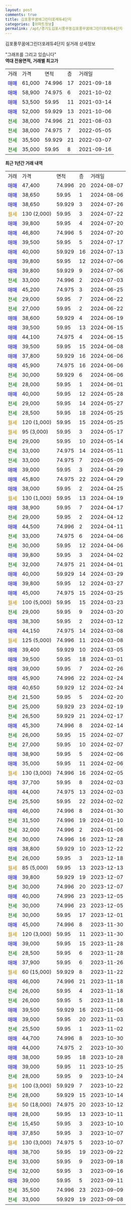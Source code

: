```yaml
---
layout: post
comments: true
title: 김포풍무꿈에그린더포레듀4단지
categories: [아파트정보]
permalink: /apt/경기도김포시풍무동김포풍무꿈에그린더포레듀4단지
---
```


김포풍무꿈에그린더포레듀4단지 실거래 상세정보

<script type="text/javascript">
  google.charts.load('current', {'packages':['line', 'corechart']});
  google.charts.setOnLoadCallback(drawChart);

  function drawChart() {
    var data = new google.visualization.DataTable();
    data.addColumn('date', '거래일');
    data.addColumn('number', "매매");
    data.addColumn('number', "전세");
    data.addColumn('number', "전매");

    data.addRows([[new Date(Date.parse("2024-08-07")), 47400, null, null], [new Date(Date.parse("2024-08-06")), 38650, null, null], [new Date(Date.parse("2024-07-26")), 38650, null, null], [new Date(Date.parse("2024-07-22")), null, null, null], [new Date(Date.parse("2024-07-20")), 39800, null, null], [new Date(Date.parse("2024-07-20")), 46800, null, null], [new Date(Date.parse("2024-07-17")), 39500, null, null], [new Date(Date.parse("2024-07-13")), 40000, null, null], [new Date(Date.parse("2024-07-06")), 39800, null, null], [new Date(Date.parse("2024-07-06")), 39800, null, null], [new Date(Date.parse("2024-07-03")), null, 33000, null], [new Date(Date.parse("2024-06-25")), 45200, null, null], [new Date(Date.parse("2024-06-22")), null, 29000, null], [new Date(Date.parse("2024-06-22")), null, 27000, null], [new Date(Date.parse("2024-06-19")), 38600, null, null], [new Date(Date.parse("2024-06-15")), 39500, null, null], [new Date(Date.parse("2024-06-15")), 44100, null, null], [new Date(Date.parse("2024-06-08")), 39500, null, null], [new Date(Date.parse("2024-06-06")), 37800, null, null], [new Date(Date.parse("2024-06-06")), 45900, null, null], [new Date(Date.parse("2024-06-06")), null, 30000, null], [new Date(Date.parse("2024-06-01")), null, 28000, null], [new Date(Date.parse("2024-05-28")), 40000, null, null], [new Date(Date.parse("2024-05-27")), null, 29000, null], [new Date(Date.parse("2024-05-25")), null, 28500, null], [new Date(Date.parse("2024-05-25")), null, null, null], [new Date(Date.parse("2024-05-17")), null, null, null], [new Date(Date.parse("2024-05-14")), null, 29000, null], [new Date(Date.parse("2024-05-11")), null, 33000, null], [new Date(Date.parse("2024-05-09")), null, 33000, null], [new Date(Date.parse("2024-04-29")), 39000, null, null], [new Date(Date.parse("2024-04-29")), 45800, null, null], [new Date(Date.parse("2024-04-25")), 38000, null, null], [new Date(Date.parse("2024-04-19")), null, null, null], [new Date(Date.parse("2024-04-17")), 38900, null, null], [new Date(Date.parse("2024-04-12")), null, 29000, null], [new Date(Date.parse("2024-04-11")), 44500, null, null], [new Date(Date.parse("2024-04-06")), null, 33000, null], [new Date(Date.parse("2024-04-06")), null, 30000, null], [new Date(Date.parse("2024-04-02")), 39800, null, null], [new Date(Date.parse("2024-04-01")), null, 32000, null], [new Date(Date.parse("2024-03-29")), 40000, null, null], [new Date(Date.parse("2024-03-27")), 39800, null, null], [new Date(Date.parse("2024-03-25")), 45000, null, null], [new Date(Date.parse("2024-03-23")), null, null, null], [new Date(Date.parse("2024-03-20")), null, 29000, null], [new Date(Date.parse("2024-03-12")), 38300, null, null], [new Date(Date.parse("2024-03-08")), 44150, null, null], [new Date(Date.parse("2024-03-08")), null, null, null], [new Date(Date.parse("2024-03-05")), 39400, null, null], [new Date(Date.parse("2024-03-01")), 39500, null, null], [new Date(Date.parse("2024-02-26")), 39000, null, null], [new Date(Date.parse("2024-02-24")), 45900, null, null], [new Date(Date.parse("2024-02-24")), 40650, null, null], [new Date(Date.parse("2024-02-20")), null, 21500, null], [new Date(Date.parse("2024-02-19")), null, 25000, null], [new Date(Date.parse("2024-02-17")), null, 26500, null], [new Date(Date.parse("2024-02-14")), 45300, null, null], [new Date(Date.parse("2024-02-07")), null, 26000, null], [new Date(Date.parse("2024-02-07")), null, 27000, null], [new Date(Date.parse("2024-02-06")), 38900, null, null], [new Date(Date.parse("2024-02-06")), 35000, null, null], [new Date(Date.parse("2024-02-05")), null, null, null], [new Date(Date.parse("2024-02-03")), 37700, null, null], [new Date(Date.parse("2024-02-03")), 44000, null, null], [new Date(Date.parse("2024-02-02")), null, 25500, null], [new Date(Date.parse("2024-01-30")), 46000, null, null], [new Date(Date.parse("2024-01-10")), null, 31500, null], [new Date(Date.parse("2024-01-06")), null, 32000, null], [new Date(Date.parse("2023-12-28")), null, 30000, null], [new Date(Date.parse("2023-12-22")), 38800, null, null], [new Date(Date.parse("2023-12-18")), null, 26000, null], [new Date(Date.parse("2023-12-13")), null, null, null], [new Date(Date.parse("2023-12-07")), 39800, null, null], [new Date(Date.parse("2023-12-07")), null, 30000, null], [new Date(Date.parse("2023-12-05")), 40000, null, null], [new Date(Date.parse("2023-12-05")), null, 30000, null], [new Date(Date.parse("2023-12-01")), null, 30000, null], [new Date(Date.parse("2023-11-30")), 45000, null, null], [new Date(Date.parse("2023-11-30")), null, null, null], [new Date(Date.parse("2023-11-28")), 39000, null, null], [new Date(Date.parse("2023-11-28")), null, 28500, null], [new Date(Date.parse("2023-11-26")), 37900, null, null], [new Date(Date.parse("2023-11-22")), null, null, null], [new Date(Date.parse("2023-11-18")), 46000, null, null], [new Date(Date.parse("2023-11-18")), null, 26000, null], [new Date(Date.parse("2023-11-18")), null, 26000, null], [new Date(Date.parse("2023-11-06")), 39500, null, null], [new Date(Date.parse("2023-11-03")), 39000, null, null], [new Date(Date.parse("2023-11-02")), null, 25500, null], [new Date(Date.parse("2023-10-30")), 44700, null, null], [new Date(Date.parse("2023-10-30")), 44000, null, null], [new Date(Date.parse("2023-10-28")), 38000, null, null], [new Date(Date.parse("2023-10-25")), 39000, null, null], [new Date(Date.parse("2023-10-24")), null, 28000, null], [new Date(Date.parse("2023-10-22")), null, null, null], [new Date(Date.parse("2023-10-14")), null, 28000, null], [new Date(Date.parse("2023-10-12")), null, null, null], [new Date(Date.parse("2023-10-11")), 28000, null, null], [new Date(Date.parse("2023-10-10")), null, 15450, null], [new Date(Date.parse("2023-10-07")), 37850, null, null], [new Date(Date.parse("2023-10-07")), null, null, null], [new Date(Date.parse("2023-09-22")), 38700, null, null], [new Date(Date.parse("2023-09-18")), null, 33000, null], [new Date(Date.parse("2023-09-16")), null, 32000, null], [new Date(Date.parse("2023-09-11")), 39000, null, null], [new Date(Date.parse("2023-09-09")), null, 35500, null], [new Date(Date.parse("2023-09-08")), null, 33000, null]]);

    var options = {
      hAxis: {
        format: 'yyyy/MM/dd'
      },    
      lineWidth: 0,
      pointsVisible: true,    
      title: '최근 1년간 유형별 실거래가 분포',
      legend: { position: 'bottom' }
    };

    var formatter = new google.visualization.NumberFormat({pattern:'###,###'} );
    formatter.format(data, 1);
    formatter.format(data, 2);
    
    setTimeout(function() {
        var chart = new google.visualization.LineChart(document.getElementById('columnchart_material'));
        chart.draw(data, (options));
        document.getElementById('loading').style.display = 'none';
    }, 200);
  }
</script>


<div id="loading" style="z-index:20; display: block; margin-left: 0px">"그래프를 그리고 있습니다"</div>
<div id="columnchart_material" style="width: 95%; margin-left: 0px; display: block"></div>
<!-- contents start -->
<b>역대 전용면적, 거래별 최고가</b>
<table class="sortable">
    <tr>
      <td>거래</td>
      <td>가격</td>
      <td>면적</td>
      <td>층</td>
      <td>거래일</td>
    </tr>
        <tr>
          <td><a style="color: blue">매매</a></td>
          <td>61,000</td>
          <td>74.996</td>
          <td>17</td>
          <td>2021-09-18</td>
        </tr>            <tr>
          <td><a style="color: blue">매매</a></td>
          <td>58,900</td>
          <td>74.975</td>
          <td>6</td>
          <td>2021-10-02</td>
        </tr>            <tr>
          <td><a style="color: blue">매매</a></td>
          <td>53,500</td>
          <td>59.95</td>
          <td>11</td>
          <td>2021-03-14</td>
        </tr>            <tr>
          <td><a style="color: blue">매매</a></td>
          <td>52,000</td>
          <td>59.929</td>
          <td>13</td>
          <td>2021-10-06</td>
        </tr>        
        <tr>
              <td><a style="color: darkgreen">전세</a></td>
              <td>38,000</td>
              <td>74.996</td>
              <td>21</td>
              <td>2021-08-03</td>
            </tr>            <tr>
              <td><a style="color: darkgreen">전세</a></td>
              <td>38,000</td>
              <td>74.975</td>
              <td>7</td>
              <td>2022-05-05</td>
            </tr>            <tr>
              <td><a style="color: darkgreen">전세</a></td>
              <td>35,500</td>
              <td>59.929</td>
              <td>21</td>
              <td>2022-03-07</td>
            </tr>            <tr>
              <td><a style="color: darkgreen">전세</a></td>
              <td>35,000</td>
              <td>59.95</td>
              <td>8</td>
              <td>2021-09-16</td>
            </tr>        
    
</table>

<b>최근 1년간 거래 내역</b>

<table class="sortable">
    <tr>
      <td>거래</td>
      <td>가격</td>
      <td>면적</td>
      <td>층</td>
      <td>거래일</td>
    </tr>
    <tr>
      <td><a style="color: blue">매매</a></td>
      <td>47,400</td>
      <td>74.996</td>
      <td>20</td>
      <td>2024-08-07</td>
    </tr>          <tr>
      <td><a style="color: blue">매매</a></td>
      <td>38,650</td>
      <td>59.95</td>
      <td>1</td>
      <td>2024-08-06</td>
    </tr>          <tr>
      <td><a style="color: blue">매매</a></td>
      <td>38,650</td>
      <td>59.929</td>
      <td>3</td>
      <td>2024-07-26</td>
    </tr>          <tr>
      <td><a style="color: darkgoldenrod">월세</a></td>
      <td>130 (2,000)</td>
      <td>59.95</td>
      <td>3</td>
      <td>2024-07-22</td>
    </tr>          <tr>
      <td><a style="color: blue">매매</a></td>
      <td>39,800</td>
      <td>59.95</td>
      <td>4</td>
      <td>2024-07-20</td>
    </tr>          <tr>
      <td><a style="color: blue">매매</a></td>
      <td>46,800</td>
      <td>74.996</td>
      <td>5</td>
      <td>2024-07-20</td>
    </tr>          <tr>
      <td><a style="color: blue">매매</a></td>
      <td>39,500</td>
      <td>59.95</td>
      <td>5</td>
      <td>2024-07-17</td>
    </tr>          <tr>
      <td><a style="color: blue">매매</a></td>
      <td>40,000</td>
      <td>59.929</td>
      <td>16</td>
      <td>2024-07-13</td>
    </tr>          <tr>
      <td><a style="color: blue">매매</a></td>
      <td>39,800</td>
      <td>59.95</td>
      <td>12</td>
      <td>2024-07-06</td>
    </tr>          <tr>
      <td><a style="color: blue">매매</a></td>
      <td>39,800</td>
      <td>59.929</td>
      <td>9</td>
      <td>2024-07-06</td>
    </tr>          <tr>
      <td><a style="color: darkgreen">전세</a></td>
      <td>33,000</td>
      <td>74.996</td>
      <td>2</td>
      <td>2024-07-03</td>
    </tr>          <tr>
      <td><a style="color: blue">매매</a></td>
      <td>45,200</td>
      <td>74.975</td>
      <td>3</td>
      <td>2024-06-25</td>
    </tr>          <tr>
      <td><a style="color: darkgreen">전세</a></td>
      <td>29,000</td>
      <td>59.95</td>
      <td>7</td>
      <td>2024-06-22</td>
    </tr>          <tr>
      <td><a style="color: darkgreen">전세</a></td>
      <td>27,000</td>
      <td>59.95</td>
      <td>2</td>
      <td>2024-06-22</td>
    </tr>          <tr>
      <td><a style="color: blue">매매</a></td>
      <td>38,600</td>
      <td>59.929</td>
      <td>4</td>
      <td>2024-06-19</td>
    </tr>          <tr>
      <td><a style="color: blue">매매</a></td>
      <td>39,500</td>
      <td>59.95</td>
      <td>13</td>
      <td>2024-06-15</td>
    </tr>          <tr>
      <td><a style="color: blue">매매</a></td>
      <td>44,100</td>
      <td>74.975</td>
      <td>4</td>
      <td>2024-06-15</td>
    </tr>          <tr>
      <td><a style="color: blue">매매</a></td>
      <td>39,500</td>
      <td>59.95</td>
      <td>15</td>
      <td>2024-06-08</td>
    </tr>          <tr>
      <td><a style="color: blue">매매</a></td>
      <td>37,800</td>
      <td>59.929</td>
      <td>16</td>
      <td>2024-06-06</td>
    </tr>          <tr>
      <td><a style="color: blue">매매</a></td>
      <td>45,900</td>
      <td>74.975</td>
      <td>16</td>
      <td>2024-06-06</td>
    </tr>          <tr>
      <td><a style="color: darkgreen">전세</a></td>
      <td>30,000</td>
      <td>59.929</td>
      <td>6</td>
      <td>2024-06-06</td>
    </tr>          <tr>
      <td><a style="color: darkgreen">전세</a></td>
      <td>28,000</td>
      <td>59.95</td>
      <td>1</td>
      <td>2024-06-01</td>
    </tr>          <tr>
      <td><a style="color: blue">매매</a></td>
      <td>40,000</td>
      <td>59.95</td>
      <td>12</td>
      <td>2024-05-28</td>
    </tr>          <tr>
      <td><a style="color: darkgreen">전세</a></td>
      <td>29,000</td>
      <td>59.95</td>
      <td>14</td>
      <td>2024-05-27</td>
    </tr>          <tr>
      <td><a style="color: darkgreen">전세</a></td>
      <td>28,500</td>
      <td>59.95</td>
      <td>18</td>
      <td>2024-05-25</td>
    </tr>          <tr>
      <td><a style="color: darkgoldenrod">월세</a></td>
      <td>120 (1,000)</td>
      <td>59.95</td>
      <td>15</td>
      <td>2024-05-25</td>
    </tr>          <tr>
      <td><a style="color: darkgoldenrod">월세</a></td>
      <td>95 (3,000)</td>
      <td>59.95</td>
      <td>3</td>
      <td>2024-05-17</td>
    </tr>          <tr>
      <td><a style="color: darkgreen">전세</a></td>
      <td>29,000</td>
      <td>59.95</td>
      <td>10</td>
      <td>2024-05-14</td>
    </tr>          <tr>
      <td><a style="color: darkgreen">전세</a></td>
      <td>33,000</td>
      <td>74.975</td>
      <td>14</td>
      <td>2024-05-11</td>
    </tr>          <tr>
      <td><a style="color: darkgreen">전세</a></td>
      <td>33,000</td>
      <td>74.975</td>
      <td>7</td>
      <td>2024-05-09</td>
    </tr>          <tr>
      <td><a style="color: blue">매매</a></td>
      <td>39,000</td>
      <td>59.95</td>
      <td>3</td>
      <td>2024-04-29</td>
    </tr>          <tr>
      <td><a style="color: blue">매매</a></td>
      <td>45,800</td>
      <td>74.975</td>
      <td>22</td>
      <td>2024-04-29</td>
    </tr>          <tr>
      <td><a style="color: blue">매매</a></td>
      <td>38,000</td>
      <td>59.95</td>
      <td>2</td>
      <td>2024-04-25</td>
    </tr>          <tr>
      <td><a style="color: darkgoldenrod">월세</a></td>
      <td>130 (1,000)</td>
      <td>59.95</td>
      <td>13</td>
      <td>2024-04-19</td>
    </tr>          <tr>
      <td><a style="color: blue">매매</a></td>
      <td>38,900</td>
      <td>59.95</td>
      <td>7</td>
      <td>2024-04-17</td>
    </tr>          <tr>
      <td><a style="color: darkgreen">전세</a></td>
      <td>29,000</td>
      <td>59.95</td>
      <td>2</td>
      <td>2024-04-12</td>
    </tr>          <tr>
      <td><a style="color: blue">매매</a></td>
      <td>44,500</td>
      <td>74.996</td>
      <td>2</td>
      <td>2024-04-11</td>
    </tr>          <tr>
      <td><a style="color: darkgreen">전세</a></td>
      <td>33,000</td>
      <td>74.975</td>
      <td>6</td>
      <td>2024-04-06</td>
    </tr>          <tr>
      <td><a style="color: darkgreen">전세</a></td>
      <td>30,000</td>
      <td>59.95</td>
      <td>12</td>
      <td>2024-04-06</td>
    </tr>          <tr>
      <td><a style="color: blue">매매</a></td>
      <td>39,800</td>
      <td>59.95</td>
      <td>3</td>
      <td>2024-04-02</td>
    </tr>          <tr>
      <td><a style="color: darkgreen">전세</a></td>
      <td>32,000</td>
      <td>74.975</td>
      <td>21</td>
      <td>2024-04-01</td>
    </tr>          <tr>
      <td><a style="color: blue">매매</a></td>
      <td>40,000</td>
      <td>59.929</td>
      <td>14</td>
      <td>2024-03-29</td>
    </tr>          <tr>
      <td><a style="color: blue">매매</a></td>
      <td>39,800</td>
      <td>59.95</td>
      <td>12</td>
      <td>2024-03-27</td>
    </tr>          <tr>
      <td><a style="color: blue">매매</a></td>
      <td>45,000</td>
      <td>74.975</td>
      <td>15</td>
      <td>2024-03-25</td>
    </tr>          <tr>
      <td><a style="color: darkgoldenrod">월세</a></td>
      <td>100 (5,000)</td>
      <td>59.95</td>
      <td>15</td>
      <td>2024-03-23</td>
    </tr>          <tr>
      <td><a style="color: darkgreen">전세</a></td>
      <td>29,000</td>
      <td>59.95</td>
      <td>9</td>
      <td>2024-03-20</td>
    </tr>          <tr>
      <td><a style="color: blue">매매</a></td>
      <td>38,300</td>
      <td>59.95</td>
      <td>2</td>
      <td>2024-03-12</td>
    </tr>          <tr>
      <td><a style="color: blue">매매</a></td>
      <td>44,150</td>
      <td>74.975</td>
      <td>14</td>
      <td>2024-03-08</td>
    </tr>          <tr>
      <td><a style="color: darkgoldenrod">월세</a></td>
      <td>125 (5,000)</td>
      <td>74.996</td>
      <td>11</td>
      <td>2024-03-08</td>
    </tr>          <tr>
      <td><a style="color: blue">매매</a></td>
      <td>39,400</td>
      <td>59.929</td>
      <td>10</td>
      <td>2024-03-05</td>
    </tr>          <tr>
      <td><a style="color: blue">매매</a></td>
      <td>39,500</td>
      <td>59.95</td>
      <td>18</td>
      <td>2024-03-01</td>
    </tr>          <tr>
      <td><a style="color: blue">매매</a></td>
      <td>39,000</td>
      <td>59.95</td>
      <td>7</td>
      <td>2024-02-26</td>
    </tr>          <tr>
      <td><a style="color: blue">매매</a></td>
      <td>45,900</td>
      <td>74.996</td>
      <td>22</td>
      <td>2024-02-24</td>
    </tr>          <tr>
      <td><a style="color: blue">매매</a></td>
      <td>40,650</td>
      <td>59.929</td>
      <td>12</td>
      <td>2024-02-24</td>
    </tr>          <tr>
      <td><a style="color: darkgreen">전세</a></td>
      <td>21,500</td>
      <td>59.95</td>
      <td>5</td>
      <td>2024-02-20</td>
    </tr>          <tr>
      <td><a style="color: darkgreen">전세</a></td>
      <td>25,000</td>
      <td>59.929</td>
      <td>23</td>
      <td>2024-02-19</td>
    </tr>          <tr>
      <td><a style="color: darkgreen">전세</a></td>
      <td>26,500</td>
      <td>59.929</td>
      <td>21</td>
      <td>2024-02-17</td>
    </tr>          <tr>
      <td><a style="color: blue">매매</a></td>
      <td>45,300</td>
      <td>74.996</td>
      <td>8</td>
      <td>2024-02-14</td>
    </tr>          <tr>
      <td><a style="color: darkgreen">전세</a></td>
      <td>26,000</td>
      <td>59.95</td>
      <td>15</td>
      <td>2024-02-07</td>
    </tr>          <tr>
      <td><a style="color: darkgreen">전세</a></td>
      <td>27,000</td>
      <td>59.95</td>
      <td>10</td>
      <td>2024-02-07</td>
    </tr>          <tr>
      <td><a style="color: blue">매매</a></td>
      <td>38,900</td>
      <td>59.95</td>
      <td>5</td>
      <td>2024-02-06</td>
    </tr>          <tr>
      <td><a style="color: blue">매매</a></td>
      <td>35,000</td>
      <td>59.95</td>
      <td>11</td>
      <td>2024-02-06</td>
    </tr>          <tr>
      <td><a style="color: darkgoldenrod">월세</a></td>
      <td>130 (3,000)</td>
      <td>74.996</td>
      <td>16</td>
      <td>2024-02-05</td>
    </tr>          <tr>
      <td><a style="color: blue">매매</a></td>
      <td>37,700</td>
      <td>59.95</td>
      <td>8</td>
      <td>2024-02-03</td>
    </tr>          <tr>
      <td><a style="color: blue">매매</a></td>
      <td>44,000</td>
      <td>74.975</td>
      <td>13</td>
      <td>2024-02-03</td>
    </tr>          <tr>
      <td><a style="color: darkgreen">전세</a></td>
      <td>25,500</td>
      <td>59.95</td>
      <td>22</td>
      <td>2024-02-02</td>
    </tr>          <tr>
      <td><a style="color: blue">매매</a></td>
      <td>46,000</td>
      <td>74.996</td>
      <td>8</td>
      <td>2024-01-30</td>
    </tr>          <tr>
      <td><a style="color: darkgreen">전세</a></td>
      <td>31,500</td>
      <td>74.996</td>
      <td>19</td>
      <td>2024-01-10</td>
    </tr>          <tr>
      <td><a style="color: darkgreen">전세</a></td>
      <td>32,000</td>
      <td>74.996</td>
      <td>2</td>
      <td>2024-01-06</td>
    </tr>          <tr>
      <td><a style="color: darkgreen">전세</a></td>
      <td>30,000</td>
      <td>74.996</td>
      <td>16</td>
      <td>2023-12-28</td>
    </tr>          <tr>
      <td><a style="color: blue">매매</a></td>
      <td>38,800</td>
      <td>59.929</td>
      <td>10</td>
      <td>2023-12-22</td>
    </tr>          <tr>
      <td><a style="color: darkgreen">전세</a></td>
      <td>26,000</td>
      <td>59.95</td>
      <td>3</td>
      <td>2023-12-18</td>
    </tr>          <tr>
      <td><a style="color: darkgoldenrod">월세</a></td>
      <td>85 (5,000)</td>
      <td>59.95</td>
      <td>13</td>
      <td>2023-12-13</td>
    </tr>          <tr>
      <td><a style="color: blue">매매</a></td>
      <td>39,800</td>
      <td>59.929</td>
      <td>19</td>
      <td>2023-12-07</td>
    </tr>          <tr>
      <td><a style="color: darkgreen">전세</a></td>
      <td>30,000</td>
      <td>74.996</td>
      <td>20</td>
      <td>2023-12-07</td>
    </tr>          <tr>
      <td><a style="color: blue">매매</a></td>
      <td>40,000</td>
      <td>74.996</td>
      <td>23</td>
      <td>2023-12-05</td>
    </tr>          <tr>
      <td><a style="color: darkgreen">전세</a></td>
      <td>30,000</td>
      <td>74.996</td>
      <td>23</td>
      <td>2023-12-05</td>
    </tr>          <tr>
      <td><a style="color: darkgreen">전세</a></td>
      <td>30,000</td>
      <td>59.95</td>
      <td>17</td>
      <td>2023-12-01</td>
    </tr>          <tr>
      <td><a style="color: blue">매매</a></td>
      <td>45,000</td>
      <td>74.996</td>
      <td>8</td>
      <td>2023-11-30</td>
    </tr>          <tr>
      <td><a style="color: darkgoldenrod">월세</a></td>
      <td>120 (3,000)</td>
      <td>59.95</td>
      <td>11</td>
      <td>2023-11-30</td>
    </tr>          <tr>
      <td><a style="color: blue">매매</a></td>
      <td>39,000</td>
      <td>59.95</td>
      <td>15</td>
      <td>2023-11-28</td>
    </tr>          <tr>
      <td><a style="color: darkgreen">전세</a></td>
      <td>28,500</td>
      <td>59.95</td>
      <td>6</td>
      <td>2023-11-28</td>
    </tr>          <tr>
      <td><a style="color: blue">매매</a></td>
      <td>37,900</td>
      <td>59.95</td>
      <td>6</td>
      <td>2023-11-26</td>
    </tr>          <tr>
      <td><a style="color: darkgoldenrod">월세</a></td>
      <td>60 (15,000)</td>
      <td>59.929</td>
      <td>8</td>
      <td>2023-11-22</td>
    </tr>          <tr>
      <td><a style="color: blue">매매</a></td>
      <td>46,000</td>
      <td>74.996</td>
      <td>21</td>
      <td>2023-11-18</td>
    </tr>          <tr>
      <td><a style="color: darkgreen">전세</a></td>
      <td>26,000</td>
      <td>59.95</td>
      <td>4</td>
      <td>2023-11-18</td>
    </tr>          <tr>
      <td><a style="color: darkgreen">전세</a></td>
      <td>26,000</td>
      <td>59.95</td>
      <td>5</td>
      <td>2023-11-18</td>
    </tr>          <tr>
      <td><a style="color: blue">매매</a></td>
      <td>39,500</td>
      <td>59.929</td>
      <td>16</td>
      <td>2023-11-06</td>
    </tr>          <tr>
      <td><a style="color: blue">매매</a></td>
      <td>39,000</td>
      <td>59.95</td>
      <td>20</td>
      <td>2023-11-03</td>
    </tr>          <tr>
      <td><a style="color: darkgreen">전세</a></td>
      <td>25,500</td>
      <td>59.95</td>
      <td>1</td>
      <td>2023-11-02</td>
    </tr>          <tr>
      <td><a style="color: blue">매매</a></td>
      <td>44,700</td>
      <td>74.996</td>
      <td>8</td>
      <td>2023-10-30</td>
    </tr>          <tr>
      <td><a style="color: blue">매매</a></td>
      <td>44,000</td>
      <td>74.975</td>
      <td>2</td>
      <td>2023-10-30</td>
    </tr>          <tr>
      <td><a style="color: blue">매매</a></td>
      <td>38,000</td>
      <td>59.95</td>
      <td>18</td>
      <td>2023-10-28</td>
    </tr>          <tr>
      <td><a style="color: blue">매매</a></td>
      <td>39,000</td>
      <td>59.95</td>
      <td>11</td>
      <td>2023-10-25</td>
    </tr>          <tr>
      <td><a style="color: darkgreen">전세</a></td>
      <td>28,000</td>
      <td>59.95</td>
      <td>9</td>
      <td>2023-10-24</td>
    </tr>          <tr>
      <td><a style="color: darkgoldenrod">월세</a></td>
      <td>100 (3,000)</td>
      <td>59.929</td>
      <td>7</td>
      <td>2023-10-22</td>
    </tr>          <tr>
      <td><a style="color: darkgreen">전세</a></td>
      <td>28,000</td>
      <td>59.929</td>
      <td>15</td>
      <td>2023-10-14</td>
    </tr>          <tr>
      <td><a style="color: darkgoldenrod">월세</a></td>
      <td>50 (18,000)</td>
      <td>74.975</td>
      <td>20</td>
      <td>2023-10-12</td>
    </tr>          <tr>
      <td><a style="color: blue">매매</a></td>
      <td>28,000</td>
      <td>59.95</td>
      <td>13</td>
      <td>2023-10-11</td>
    </tr>          <tr>
      <td><a style="color: darkgreen">전세</a></td>
      <td>15,450</td>
      <td>59.95</td>
      <td>3</td>
      <td>2023-10-10</td>
    </tr>          <tr>
      <td><a style="color: blue">매매</a></td>
      <td>37,850</td>
      <td>59.95</td>
      <td>3</td>
      <td>2023-10-07</td>
    </tr>          <tr>
      <td><a style="color: darkgoldenrod">월세</a></td>
      <td>130 (3,000)</td>
      <td>74.975</td>
      <td>5</td>
      <td>2023-10-07</td>
    </tr>          <tr>
      <td><a style="color: blue">매매</a></td>
      <td>38,700</td>
      <td>59.95</td>
      <td>19</td>
      <td>2023-09-22</td>
    </tr>          <tr>
      <td><a style="color: darkgreen">전세</a></td>
      <td>33,000</td>
      <td>59.95</td>
      <td>9</td>
      <td>2023-09-18</td>
    </tr>          <tr>
      <td><a style="color: darkgreen">전세</a></td>
      <td>32,000</td>
      <td>59.95</td>
      <td>3</td>
      <td>2023-09-16</td>
    </tr>          <tr>
      <td><a style="color: blue">매매</a></td>
      <td>39,000</td>
      <td>59.95</td>
      <td>5</td>
      <td>2023-09-11</td>
    </tr>          <tr>
      <td><a style="color: darkgreen">전세</a></td>
      <td>35,500</td>
      <td>74.996</td>
      <td>23</td>
      <td>2023-09-09</td>
    </tr>          <tr>
      <td><a style="color: darkgreen">전세</a></td>
      <td>33,000</td>
      <td>59.929</td>
      <td>19</td>
      <td>2023-09-08</td>
    </tr>      </table>
<!-- contents end -->    

